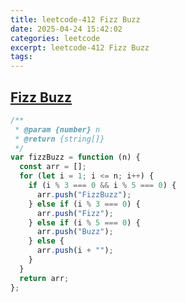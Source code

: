 ```yaml
---
title: leetcode-412 Fizz Buzz
date: 2025-04-24 15:42:02
categories: leetcode
excerpt: leetcode-412 Fizz Buzz
tags:
---
```


## [Fizz Buzz](https://leetcode.cn/problems/fizz-buzz/)

```js
/**
 * @param {number} n
 * @return {string[]}
 */
var fizzBuzz = function (n) {
  const arr = [];
  for (let i = 1; i <= n; i++) {
    if (i % 3 === 0 && i % 5 === 0) {
      arr.push("FizzBuzz");
    } else if (i % 3 === 0) {
      arr.push("Fizz");
    } else if (i % 5 === 0) {
      arr.push("Buzz");
    } else {
      arr.push(i + "");
    }
  }
  return arr;
};
```
